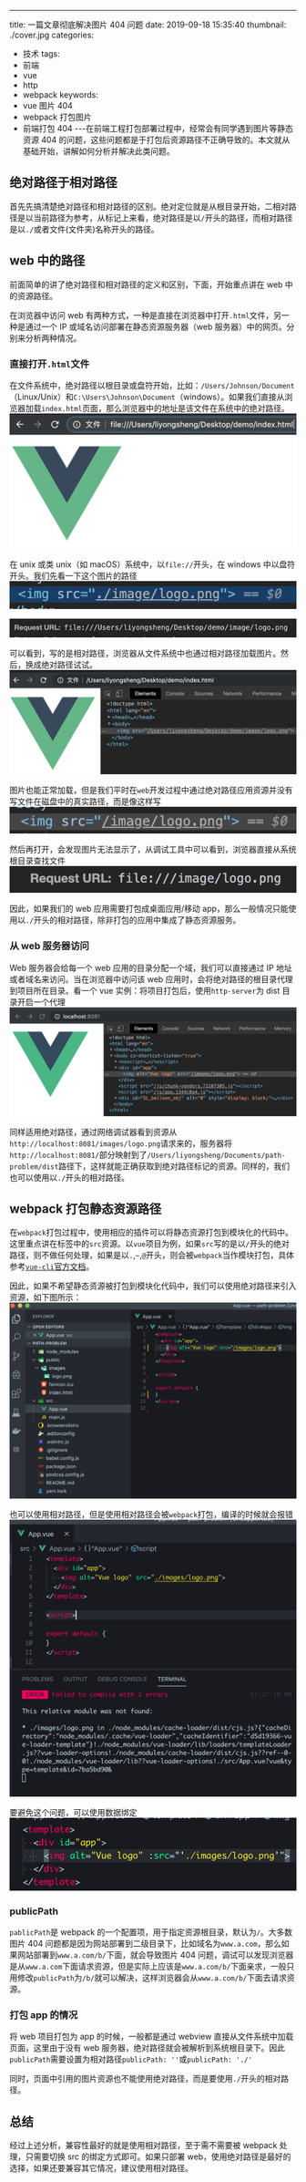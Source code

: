 ---

title: 一篇文章彻底解决图片 404 问题
date: 2019-09-18 15:35:40
thumbnail: ./cover.jpg
categories:

- 技术
  tags:
- 前端
- vue
- http
- webpack
  keywords:
- vue 图片 404
- webpack 打包图片
- 前端打包 404
  ---在前端工程打包部署过程中，经常会有同学遇到图片等静态资源 404 的问题，这些问题都是于打包后资源路径不正确导致的。本文就从基础开始，讲解如何分析并解决此类问题。

<!-- more -->

## 绝对路径于相对路径

首先先搞清楚绝对路径和相对路径的区别。绝对定位就是从根目录开始，二相对路径是以当前路径为参考，从标记上来看，绝对路径是以`/`开头的路径，而相对路径是以`./`或者文件(文件夹)名称开头的路径。

## web 中的路径

前面简单的讲了绝对路径和相对路径的定义和区别，下面，开始重点讲在 web 中的资源路径。

在浏览器中访问 web 有两种方式，一种是直接在浏览器中打开`.html`文件，另一种是通过一个 IP 或域名访问部署在静态资源服务器（web 服务器）中的网页。分别来分析两种情况。

### 直接打开`.html`文件

在文件系统中，绝对路径以根目录或盘符开始，比如：`/Users/Johnson/Document`（Linux/Unix）和`C:\Users\Johnson\Document`（windows）。如果我们直接从浏览器加载`index.html`页面，那么浏览器中的地址是该文件在系统中的绝对路径。
![](./p1.png)

在 unix 或类 unix（如 macOS）系统中，以`file://`开头，在 windows 中以盘符开头。我们先看一下这个图片的路径
![](./p2.png)

![](./p3.png)

可以看到，写的是相对路径，浏览器从文件系统中也通过相对路径加载图片。然后，换成绝对路径试试。
![](./p4.png)

图片也能正常加载，但是我们平时在`web`开发过程中通过绝对路径应用资源并没有写文件在磁盘中的真实路径，而是像这样写
![](./p5.png)

然后再打开，会发现图片无法显示了，从调试工具中可以看到，浏览器直接从系统根目录查找文件
![](./p6.png)

因此，如果我们的 web 应用需要打包成桌面应用/移动 app，那么一般情况只能使用以`./`开头的相对路径，除非打包的应用中集成了静态资源服务。

### 从 web 服务器访问

Web 服务器会给每一个 web 应用的目录分配一个域，我们可以直接通过 IP 地址或者域名来访问。当在浏览器中访问该 web 应用时，会将绝对路径的根目录代理到项目所在目录。看一个 vue 实例：将项目打包后，使用`http-server`为 dist 目录开启一个代理
![](./p7.png)

同样适用绝对路径，通过网络调试器看到资源从`http://localhost:8081/images/logo.png`请求来的，服务器将`http://localhost:8081/`部分映射到了`/Users/liyongsheng/Documents/path-problem/dist`路径下，这样就能正确获取到绝对路径标记的资源。同样的，我们也可以使用以`./`开头的相对路径。

## webpack 打包静态资源路径

在`webpack`打包过程中，使用相应的插件可以将静态资源打包到模块化的代码中。这里重点讲在标签中的`src`资源。以`vue`项目为例，如果`src`写的是以`/`开头的绝对路径，则不做任何处理，如果是以`.`,`~`,`@`开头，则会被`webpack`当作模块打包，具体参考[`vue-cli`官方文档](https://cli.vuejs.org/zh/guide/html-and-static-assets.html#url-%E8%BD%AC%E6%8D%A2%E8%A7%84%E5%88%99)。

因此，如果不希望静态资源被打包到模块化代码中，我们可以使用绝对路径来引入资源，如下图所示：
![](./p8.png)

也可以使用相对路径，但是使用相对路径会被`webpack`打包，编译的时候就会报错
![](./p9.png)

要避免这个问题，可以使用数据绑定
![](./p10.png)

### publicPath

`pablicPath`是 webpack 的一个配置项，用于指定资源根目录，默认为`/`。大多数图片 404 问题都是因为网站部署到二级目录下，比如域名为`www.a.com`，那么如果网站部署到`www.a.com/b/`下面，就会导致图片 404 问题，调试可以发现浏览器是从`www.a.com`下面请求资源，但是实际上应该是`www.a.com/b/`下面亲求，一般只用修改`publicPath`为`/b/`就可以解决，这样浏览器会从`www.a.com/b/`下面去请求资源。

### 打包 app 的情况

将 web 项目打包为 app 的时候，一般都是通过 webview 直接从文件系统中加载页面，这里由于没有 web 服务器，绝对路径就会被解析到系统根目录下。因此`publicPath`需要设置为相对路径`publicPath: ''`或`publicPath: './'`

同时，页面中引用的图片资源也不能使用绝对路径，而是要使用`./`开头的相对路径。

## 总结

经过上述分析，兼容性最好的就是使用相对路径，至于需不需要被 webpack 处理，只需要切换 src 的绑定方式即可。如果只部署 web，使用绝对路径是最好的选择，如果还要兼容其它情况，建议使用相对路径。
